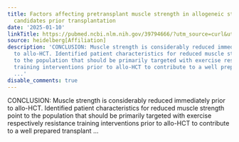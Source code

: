 ```yaml
---
title: Factors affecting pretransplant muscle strength in allogeneic stem cell transplant
  candidates prior transplantation
date: '2025-01-10'
linkTitle: https://pubmed.ncbi.nlm.nih.gov/39794666/?utm_source=curl&utm_medium=rss&utm_campaign=pubmed-2&utm_content=1FakS-2QOkCT8HsMOQP1bCRQ4YzyumYOmxmF0moLsQ3dFB1E9V&fc=20220326224207&ff=20250111170808&v=2.18.0.post9+e462414
source: heidelberg[Affiliation]
description: 'CONCLUSION: Muscle strength is considerably reduced immediately prior
  to allo-HCT. Identified patient characteristics for reduced muscle strength point
  to the population that should be primarily targeted with exercise respectively resistance
  training interventions prior to allo-HCT to contribute to a well prepared transplant
  ...'
disable_comments: true
---
```

CONCLUSION: Muscle strength is considerably reduced immediately prior to allo-HCT. Identified patient characteristics for reduced muscle strength point to the population that should be primarily targeted with exercise respectively resistance training interventions prior to allo-HCT to contribute to a well prepared transplant ...